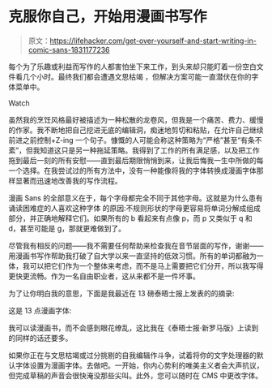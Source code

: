 # 克服你自己，开始用漫画书写作

> 原文：<https://lifehacker.com/get-over-yourself-and-start-writing-in-comic-sans-1831177236>

每个为了乐趣或利益而写作的人都害怕坐下来工作，到头来却只能盯着一份空白文件看几个小时。最终我们都会遭遇文思枯竭 ，但解决方案可能一直潜伏在你的字体菜单中。

Watch

虽然我的烹饪风格最好被描述为一种松散的龙卷风，但我是一个痛苦、费力、缓慢的作家。我不断地把自己挖进无底的编辑洞，痴迷地剪切和粘贴，在允许自己继续前进之前控制+Z-ing 一个句子。慷慨的人可能会称这种策略为“严格”甚至“有条不紊”，但我知道这只是另一种拖延策略。我得到了工作的所有满足感，以及把工作拖到最后一刻的所有安慰——直到最后期限悄悄到来，让我后悔我一生中所做的每一个选择。在我尝试过的所有方法中，没有一种能像将我的字体转换成漫画字体那样显著而迅速地改善我的写作流程。

漫画 Sans 的全部意义在于，每个字母都完全不同于其他字母。这就是为什么患有诵读困难症的人喜欢这种字体 的原因:不规则形状的字母更容易将单词分解成组成部分，并正确地解释它们。如果所有的 b 看起来有点像 p，而 p 又类似于 q 和 d，甚至可能是 g，那就更难做到了。

尽管我有相反的问题——我不需要任何帮助来检查我在音节层面的写作，谢谢——用漫画书写作帮助我打破了自大学以来一直坚持的低效习惯。所有的单词都融为一体，我可以把它们作为一个整体来考虑，而不是马上需要把它们分开，所以我写得更快更流畅。作为一名自由职业者，这从来都不是一件坏事。

为了让你明白我的意思，下面是我最近在 13 磅泰晤士报上发表的的摘录:

这是 13 点漫画字体:

我可以读漫画书，而不会感到眼花缭乱，这比我在《泰晤士报·新罗马版》上读到的同样的话还要多。

如果你正在与文思枯竭或过分挑剔的自我编辑作斗争，试着将你的文字处理器的默认字体设置为漫画字体。去做吧。一开始，你内心势利的唯美主义者会大声抗议，但完成草稿的声音会很快淹没那些尖叫。此外，您可以随时在 CMS 中更改字体。